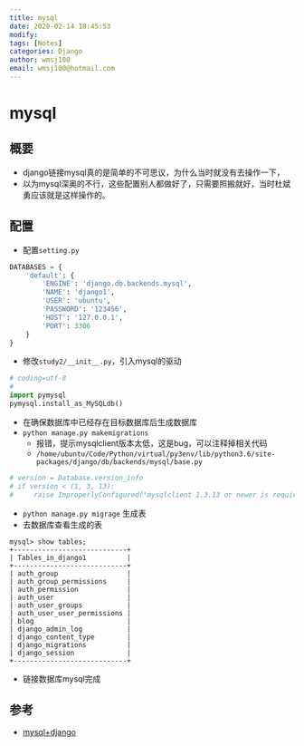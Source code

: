 ```yaml
---
title: mysql
date: 2020-02-14 18:45:53
modify: 
tags: [Notes]
categories: Django
author: wmsj100
email: wmsj100@hotmail.com
---
```


# mysql

## 概要

- django链接mysql真的是简单的不可思议，为什么当时就没有去操作一下，
- 以为mysql深奥的不行，这些配置别人都做好了，只需要照搬就好，当时杜斌勇应该就是这样操作的。

## 配置

- 配置`setting.py`
```python
DATABASES = {
    'default': {
        'ENGINE': 'django.db.backends.mysql',
        'NAME': 'django1',
        'USER': 'ubuntu',
        'PASSWORD': '123456',
        'HOST': '127.0.0.1',
        'PORT': 3306
    }
}
```
- 修改`study2/__init__.py`，引入mysql的驱动
```python
# coding=utf-8
#
import pymysql
pymysql.install_as_MySQLdb()
```
- 在确保数据库中已经存在目标数据库后生成数据库
- `python manage.py makemigrations`
	- 报错，提示mysqlclient版本太低，这是bug，可以注释掉相关代码
	- `/home/ubuntu/Code/Python/virtual/py3env/lib/python3.6/site-packages/django/db/backends/mysql/base.py`
```python
# version = Database.version_info
# if version < (1, 3, 13):
#     raise ImproperlyConfigured('mysqlclient 1.3.13 or newer is required; you have %s.' % Database.__version__)
```
- `python manage.py migrage` 生成表
- 去数据库查看生成的表
```
mysql> show tables;
+----------------------------+
| Tables_in_django1          |
+----------------------------+
| auth_group                 |
| auth_group_permissions     |
| auth_permission            |
| auth_user                  |
| auth_user_groups           |
| auth_user_user_permissions |
| blog                       |
| django_admin_log           |
| django_content_type        |
| django_migrations          |
| django_session             |
+----------------------------+
```
- 链接数据库mysql完成

## 参考

- [mysql+django](https://blog.csdn.net/topqy/article/details/89336720)
